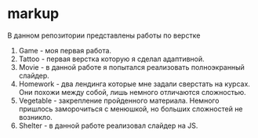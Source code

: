 # markup
В данном репозитории представлены работы по верстке

1. Game - моя первая работа.
2. Tattoo - первая верстка которую я сделал адаптивной.
3. Movie - в данной работе я попытался реализовать полноэкранный слайдер.
4. Homework - два лендинга которые мне задали сверстать на курсах. Они похожи между собой, лишь немного отличаются сложностью.
5. Vegetable - закрепление пройденного материала. Немного пришлось заморочиться с менюшкой, но больших сложностей не возникло.
6. Shelter - в данной работе реализовал слайдер на JS. 

